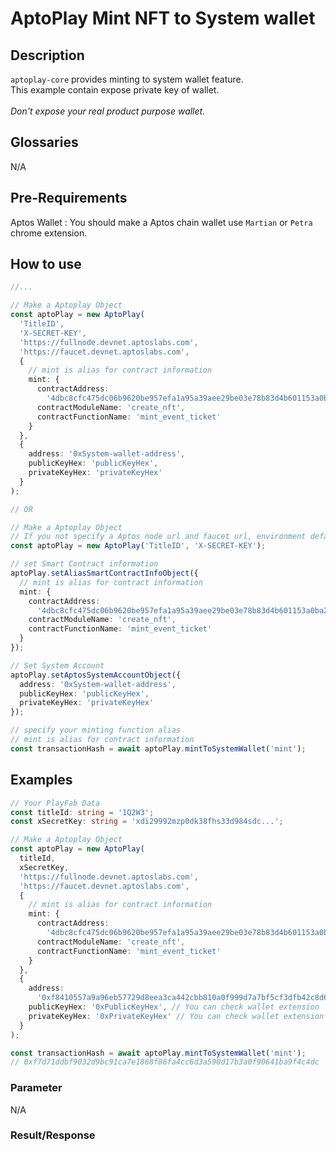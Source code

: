# AptoPlay Mint NFT to System wallet

## Description

`aptoplay-core` provides minting to system wallet feature.  
This example contain expose private key of wallet.  
<br/>
_Don't expose your real product purpose wallet._

## Glossaries

N/A

## Pre-Requirements

Aptos Wallet : You should make a Aptos chain wallet use `Martian` or `Petra` chrome extension.

## How to use

```typescript
//...

// Make a Aptoplay Object
const aptoPlay = new AptoPlay(
  'TitleID',
  'X-SECRET-KEY',
  'https://fullnode.devnet.aptoslabs.com',
  'https://faucet.devnet.aptoslabs.com',
  {
    // mint is alias for contract information
    mint: {
      contractAddress:
        '4dbc8cfc475dc06b9620be957efa1a95a39aee29be03e78b83d4b601153a0ba2',
      contractModuleName: 'create_nft',
      contractFunctionName: 'mint_event_ticket'
    }
  },
  {
    address: '0xSystem-wallet-address',
    publicKeyHex: 'publicKeyHex',
    privateKeyHex: 'privateKeyHex'
  }
);

// OR

// Make a Aptoplay Object
// If you not specify a Aptos node url and faucet url, environment default 'Devnet'
const aptoPlay = new AptoPlay('TitleID', 'X-SECRET-KEY');

// set Smart Contract information
aptoPlay.setAliasSmartContractInfoObject({
  // mint is alias for contract information
  mint: {
    contractAddress:
      '4dbc8cfc475dc06b9620be957efa1a95a39aee29be03e78b83d4b601153a0ba2',
    contractModuleName: 'create_nft',
    contractFunctionName: 'mint_event_ticket'
  }
});

// Set System Account
aptoPlay.setAptosSystemAccountObject({
  address: '0xSystem-wallet-address',
  publicKeyHex: 'publicKeyHex',
  privateKeyHex: 'privateKeyHex'
});

// specify your minting function alias
// mint is alias for contract information
const transactionHash = await aptoPlay.mintToSystemWallet('mint');
```

## Examples

```typescript
// Your PlayFab Data
const titleId: string = '1Q2W3';
const xSecretKey: string = 'xdi29992mzp0dk38fhs33d984sdc...';

// Make a Aptoplay Object
const aptoPlay = new AptoPlay(
  titleId,
  xSecretKey,
  'https://fullnode.devnet.aptoslabs.com',
  'https://faucet.devnet.aptoslabs.com',
  {
    // mint is alias for contract information
    mint: {
      contractAddress:
        '4dbc8cfc475dc06b9620be957efa1a95a39aee29be03e78b83d4b601153a0ba2',
      contractModuleName: 'create_nft',
      contractFunctionName: 'mint_event_ticket'
    }
  },
  {
    address:
      '0xf8410557a9a96eb57729d8eea3ca442cbb810a0f999d7a7bf5cf3dfb42c8d667',
    publicKeyHex: '0xPublicKeyHex', // You can check wallet extension
    privateKeyHex: '0xPrivateKeyHex' // You can check wallet extension
  }
);

const transactionHash = await aptoPlay.mintToSystemWallet('mint');
// 0xf7d71ddbf9032d9bc91ca7e1868f86fa4cc6d3a590d17b3a0f90641ba9f4c4dc
```

### Parameter

N/A

### Result/Response

```json

```
